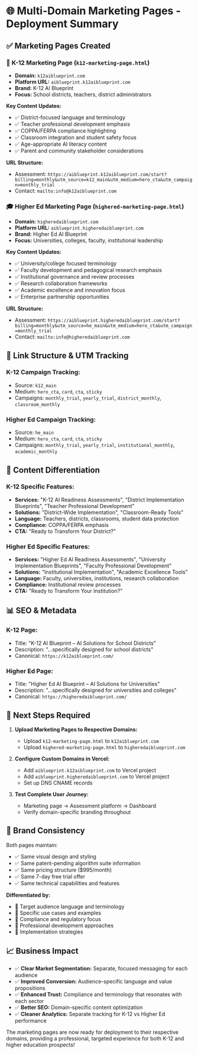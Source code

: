 # 🌐 Multi-Domain Marketing Pages - Deployment Summary

## ✅ **Marketing Pages Created**

### 🏫 **K-12 Marketing Page** (`k12-marketing-page.html`)
- **Domain:** `k12aiblueprint.com`
- **Platform URL:** `aiblueprint.k12aiblueprint.com`
- **Brand:** K-12 AI Blueprint
- **Focus:** School districts, teachers, district administrators

**Key Content Updates:**
- ✅ District-focused language and terminology
- ✅ Teacher professional development emphasis
- ✅ COPPA/FERPA compliance highlighting
- ✅ Classroom integration and student safety focus
- ✅ Age-appropriate AI literacy content
- ✅ Parent and community stakeholder considerations

**URL Structure:**
- Assessment: `https://aiblueprint.k12aiblueprint.com/start?billing=monthly&utm_source=k12_main&utm_medium=hero_cta&utm_campaign=monthly_trial`
- Contact: `mailto:info@k12aiblueprint.com`

### 🎓 **Higher Ed Marketing Page** (`highered-marketing-page.html`)
- **Domain:** `higheredaiblueprint.com`
- **Platform URL:** `aiblueprint.higheredaiblueprint.com`
- **Brand:** Higher Ed AI Blueprint
- **Focus:** Universities, colleges, faculty, institutional leadership

**Key Content Updates:**
- ✅ University/college focused terminology
- ✅ Faculty development and pedagogical research emphasis
- ✅ Institutional governance and review processes
- ✅ Research collaboration frameworks
- ✅ Academic excellence and innovation focus
- ✅ Enterprise partnership opportunities

**URL Structure:**
- Assessment: `https://aiblueprint.higheredaiblueprint.com/start?billing=monthly&utm_source=he_main&utm_medium=hero_cta&utm_campaign=monthly_trial`
- Contact: `mailto:info@higheredaiblueprint.com`

## 🔗 **Link Structure & UTM Tracking**

### **K-12 Campaign Tracking:**
- Source: `k12_main`
- Medium: `hero_cta`, `card`, `cta`, `sticky`
- Campaigns: `monthly_trial`, `yearly_trial`, `district_monthly`, `classroom_monthly`

### **Higher Ed Campaign Tracking:**
- Source: `he_main`
- Medium: `hero_cta`, `card`, `cta`, `sticky`
- Campaigns: `monthly_trial`, `yearly_trial`, `institutional_monthly`, `academic_monthly`

## 🎯 **Content Differentiation**

### **K-12 Specific Features:**
- **Services:** "K-12 AI Readiness Assessments", "District Implementation Blueprints", "Teacher Professional Development"
- **Solutions:** "District-Wide Implementation", "Classroom-Ready Tools"
- **Language:** Teachers, districts, classrooms, student data protection
- **Compliance:** COPPA/FERPA emphasis
- **CTA:** "Ready to Transform Your District?"

### **Higher Ed Specific Features:**
- **Services:** "Higher Ed AI Readiness Assessments", "University Implementation Blueprints", "Faculty Professional Development"
- **Solutions:** "Institutional Implementation", "Academic Excellence Tools"
- **Language:** Faculty, universities, institutions, research collaboration
- **Compliance:** Institutional review processes
- **CTA:** "Ready to Transform Your Institution?"

## 📊 **SEO & Metadata**

### **K-12 Page:**
- Title: "K-12 AI Blueprint – AI Solutions for School Districts"
- Description: "...specifically designed for school districts"
- Canonical: `https://k12aiblueprint.com/`

### **Higher Ed Page:**
- Title: "Higher Ed AI Blueprint – AI Solutions for Universities"
- Description: "...specifically designed for universities and colleges"
- Canonical: `https://higheredaiblueprint.com/`

## 🚀 **Next Steps Required**

1. **Upload Marketing Pages to Respective Domains:**
   - Upload `k12-marketing-page.html` to `k12aiblueprint.com`
   - Upload `highered-marketing-page.html` to `higheredaiblueprint.com`

2. **Configure Custom Domains in Vercel:**
   - Add `aiblueprint.k12aiblueprint.com` to Vercel project
   - Add `aiblueprint.higheredaiblueprint.com` to Vercel project
   - Set up DNS CNAME records

3. **Test Complete User Journey:**
   - Marketing page → Assessment platform → Dashboard
   - Verify domain-specific branding throughout

## 🎨 **Brand Consistency**

Both pages maintain:
- ✅ Same visual design and styling
- ✅ Same patent-pending algorithm suite information
- ✅ Same pricing structure ($995/month)
- ✅ Same 7-day free trial offer
- ✅ Same technical capabilities and features

**Differentiated by:**
- 🎯 Target audience language and terminology
- 🎯 Specific use cases and examples
- 🎯 Compliance and regulatory focus
- 🎯 Professional development approaches
- 🎯 Implementation strategies

## 📈 **Business Impact**

- ✅ **Clear Market Segmentation:** Separate, focused messaging for each audience
- ✅ **Improved Conversion:** Audience-specific language and value propositions
- ✅ **Enhanced Trust:** Compliance and terminology that resonates with each sector
- ✅ **Better SEO:** Domain-specific content optimization
- ✅ **Cleaner Analytics:** Separate tracking for K-12 vs Higher Ed performance

The marketing pages are now ready for deployment to their respective domains, providing a professional, targeted experience for both K-12 and higher education prospects!
